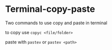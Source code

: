 # Terminal-copy-paste
Two commands to use copy and paste in terminal

to copy use
`copyc <file/folder>`

paste with
`pastev`
or
`pastev <path>` 
